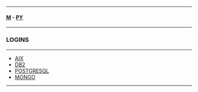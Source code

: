 
---

#### [M](https://github.com/ttltrk/TTT/blob/master/menu.md) - [PY](https://github.com/ttltrk/TTT/blob/master/PY/PY.md)

---

### LOGINS

---

* [AIX](https://github.com/ttltrk/TTT/blob/master/PY/LOGINS/AIX/AIX.md)
* [DB2](https://github.com/ttltrk/TTT/blob/master/PY/LOGINS/DB2/DB2.md)
* [POSTGRESQL](https://github.com/ttltrk/TTT/blob/master/PY/LOGINS/POSTGRESQL/POSTGRESQL.md)
* [MONGO](https://github.com/ttltrk/TTT/blob/master/PY/LOGINS/MONGO/MONGO.md)

---
